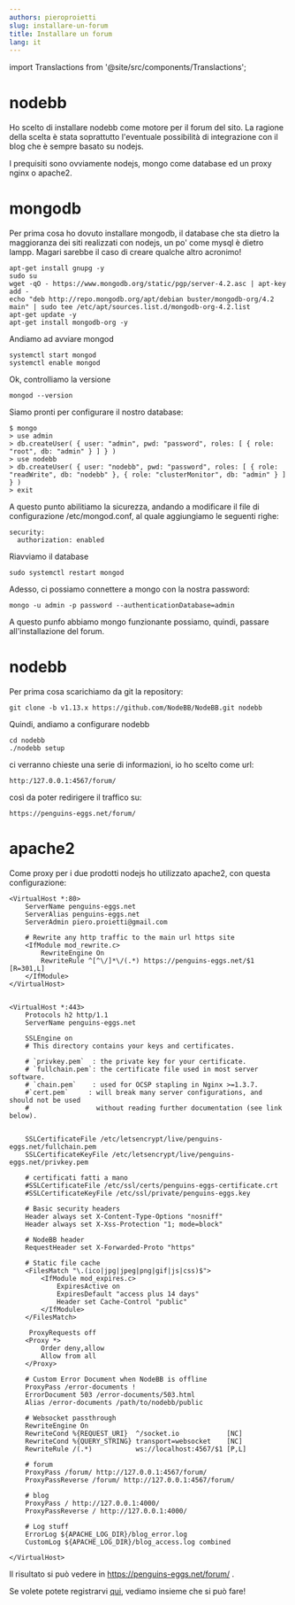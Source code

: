 ```yaml
---
authors: pieroproietti
slug: installare-un-forum
title: Installare un forum
lang: it
---
```

import Translactions from '@site/src/components/Translactions';

<Translactions path="blog/installare-un-forum"/>

# nodebb

Ho scelto di installare nodebb come motore per il forum del sito. La ragione della scelta è stata soprattutto l'eventuale possibilità di integrazione con il blog che è sempre basato su nodejs.

I prequisiti sono ovviamente nodejs, mongo come database ed un proxy nginx o apache2.

# mongodb

Per prima cosa ho dovuto installare mongodb, il database che sta dietro la maggioranza dei siti realizzati con nodejs, un po' come mysql è dietro lampp. Magari sarebbe il caso di creare qualche altro acronimo!

``` 
apt-get install gnupg -y
sudo su
wget -qO - https://www.mongodb.org/static/pgp/server-4.2.asc | apt-key add -
echo "deb http://repo.mongodb.org/apt/debian buster/mongodb-org/4.2 main" | sudo tee /etc/apt/sources.list.d/mongodb-org-4.2.list
apt-get update -y
apt-get install mongodb-org -y
```

Andiamo ad avviare mongod

```
systemctl start mongod
systemctl enable mongod
```
Ok, controlliamo la versione

```
mongod --version
```

Siamo pronti per configurare il nostro database:

```
$ mongo
> use admin
> db.createUser( { user: "admin", pwd: "password", roles: [ { role: "root", db: "admin" } ] } )
> use nodebb
> db.createUser( { user: "nodebb", pwd: "password", roles: [ { role: "readWrite", db: "nodebb" }, { role: "clusterMonitor", db: "admin" } ] } )
> exit

```

A questo punto abilitiamo la sicurezza, andando a modificare il file di configurazione /etc/mongod.conf, al quale aggiungiamo le seguenti righe:

```
security:
  authorization: enabled
```
Riavviamo il database

```
sudo systemctl restart mongod
```

Adesso, ci possiamo connettere a mongo con la nostra password:

```
mongo -u admin -p password --authenticationDatabase=admin
```

A questo punfo abbiamo mongo funzionante possiamo, quindi, passare all'installazione del forum.

# nodebb

Per prima cosa scarichiamo da git la repository:

```
git clone -b v1.13.x https://github.com/NodeBB/NodeBB.git nodebb
```

Quindi, andiamo a configurare nodebb
```
cd nodebb
./nodebb setup
```

ci verranno chieste una serie di informazioni, io ho scelto come url:


```
http:/127.0.0.1:4567/forum/
```

così da poter redirigere il traffico su:

```
https://penguins-eggs.net/forum/
```

# apache2
Come proxy per i due prodotti nodejs ho utilizzato apache2, con questa configurazione:


```
<VirtualHost *:80>
    ServerName penguins-eggs.net 
    ServerAlias penguins-eggs.net
    ServerAdmin piero.proietti@gmail.com

    # Rewrite any http traffic to the main url https site
    <IfModule mod_rewrite.c>
        RewriteEngine On
        RewriteRule ^[^\/]*\/(.*) https://penguins-eggs.net/$1 [R=301,L]
    </IfModule>
</VirtualHost>


<VirtualHost *:443>
    Protocols h2 http/1.1
    ServerName penguins-eggs.net

    SSLEngine on
    # This directory contains your keys and certificates.

    # `privkey.pem`  : the private key for your certificate.
    # `fullchain.pem`: the certificate file used in most server software.
    # `chain.pem`    : used for OCSP stapling in Nginx >=1.3.7.
    #`cert.pem`     : will break many server configurations, and should not be used
    #                 without reading further documentation (see link below).


    SSLCertificateFile /etc/letsencrypt/live/penguins-eggs.net/fullchain.pem
    SSLCertificateKeyFile /etc/letsencrypt/live/penguins-eggs.net/privkey.pem

    # certificati fatti a mano
    #SSLCertificateFile /etc/ssl/certs/penguins-eggs-certificate.crt
    #SSLCertificateKeyFile /etc/ssl/private/penguins-eggs.key

    # Basic security headers
    Header always set X-Content-Type-Options "nosniff"
    Header always set X-Xss-Protection "1; mode=block"

    # NodeBB header
    RequestHeader set X-Forwarded-Proto "https"

    # Static file cache
    <FilesMatch "\.(ico|jpg|jpeg|png|gif|js|css)$">
        <IfModule mod_expires.c>
            ExpiresActive on
            ExpiresDefault "access plus 14 days"
            Header set Cache-Control "public"
        </IfModule>
    </FilesMatch>

     ProxyRequests off
    <Proxy *>
        Order deny,allow
        Allow from all
    </Proxy>

    # Custom Error Document when NodeBB is offline
    ProxyPass /error-documents !
    ErrorDocument 503 /error-documents/503.html
    Alias /error-documents /path/to/nodebb/public

    # Websocket passthrough
    RewriteEngine On
    RewriteCond %{REQUEST_URI}  ^/socket.io            [NC]
    RewriteCond %{QUERY_STRING} transport=websocket    [NC]
    RewriteRule /(.*)           ws://localhost:4567/$1 [P,L]

    # forum
    ProxyPass /forum/ http://127.0.0.1:4567/forum/
    ProxyPassReverse /forum/ http://127.0.0.1:4567/forum/

    # blog
    ProxyPass / http://127.0.0.1:4000/
    ProxyPassReverse / http://127.0.0.1:4000/

    # Log stuff
    ErrorLog ${APACHE_LOG_DIR}/blog_error.log
    CustomLog ${APACHE_LOG_DIR}/blog_access.log combined

</VirtualHost>
```

Il risultato si può vedere in https://penguins-eggs.net/forum/ .

Se volete potete registrarvi [qui](https://penguins-eggs.net/forum/register), vediamo insieme che si può fare!
